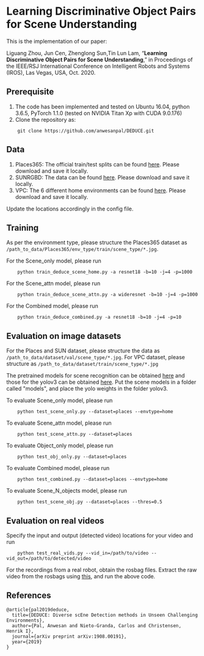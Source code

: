 # Learning Discriminative Object Pairs for Scene Understanding

This is the implementation of our paper:

Liguang Zhou, Jun Cen, Zhenglong Sun,Tin Lun Lam, “**Learning Discriminative Object Pairs for Scene Understanding**,” in Proceedings of the IEEE/RSJ International Conference on Intelligent Robots and Systems (IROS), Las Vegas, USA, Oct. 2020.

## Prerequisite

1. The code has been implemented and tested on Ubuntu 16.04, python 3.6.5, PyTorch 1.1.0 (tested on NVIDIA Titan Xp with CUDA 9.0.176)
3. Clone the repository as:
```
    git clone https://github.com/anwesanpal/DEDUCE.git
```

## Data

1. Places365: The official train/test splits can be found [here](http://data.csail.mit.edu/places/places365/places365standard_easyformat.tar). Please download and save it locally.
2. SUNRGBD: The data can be found [here](http://rgbd.cs.princeton.edu/data/SUNRGBD.zip). Please download and save it locally.
3. VPC: The 6 different home environments can be found [here](http://categorizingplaces.com/dataset.html). Please download and save it locally.

Update the locations accordingly in the config file.

## Training

As per the environment type, please structure the Places365 dataset as `/path_to_data/Places365/env_type/train/scene_type/*.jpg`.

For the Scene_only model, please run
```
    python train_deduce_scene_home.py -a resnet18 -b=10 -j=4 -p=1000
```

For the Scene_attn model, please run
```
    python train_deduce_scene_attn.py -a wideresnet -b=10 -j=4 -p=1000
```

For the Combined model, please run
```
    python train_deduce_combined.py -a resnet18 -b=10 -j=4 -p=10
```

## Evaluation on image datasets

For the Places and SUN dataset, please structure the data as `/path_to_data/dataset/val/scene_type/*.jpg`. For VPC dataset, please structure as `/path_to_data/dataset/train/scene_type/*.jpg`

The pretrained models for scene recognition can be obtained [here](https://drive.google.com/open?id=1EVnOGJXBn4wo5V5eez4JsCxFs08fQUU_) and those for the yolov3 can be obtained [here](https://pjreddie.com/media/files/yolov3.weights). Put the scene models in a folder called "models", and place the yolo weights in the folder yolov3.

To evaluate Scene_only model, please run
```
    python test_scene_only.py --dataset=places --envtype=home
```

To evaluate Scene_attn model, please run
```
    python test_scene_attn.py --dataset=places
```

To evaluate Object_only model, please run
```
    python test_obj_only.py --dataset=places
```

To evaluate Combined model, please run
```
    python test_combined.py --dataset=places --envtype=home
```

To evaluate Scene_N_objects model, please run
```
    python test_scene_obj.py --dataset=places --thres=0.5
```

## Evaluation on real videos

Specify the input and output (detected video) locations for your video and run 
```
    python test_real_vids.py --vid_in=/path/to/video --vid_out=/path/to/detected/video
```

For the recordings from a real robot, obtain the rosbag files. Extract the raw video from the rosbags using [this](http://wiki.ros.org/rosbag/Tutorials/Exporting%20image%20and%20video%20data), and run the above code.

## References

```
@article{pal2019deduce,
  title={DEDUCE: Diverse scEne Detection methods in Unseen Challenging Environments},
  author={Pal, Anwesan and Nieto-Granda, Carlos and Christensen, Henrik I},
  journal={arXiv preprint arXiv:1908.00191},
  year={2019}
}
```
